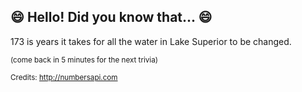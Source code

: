 ## :smile: Hello! Did you know that... :smile:
173 is years it takes for all the water in Lake Superior to be changed.

<sup>(come back in 5 minutes for the next trivia)</sup>


<sup>Credits: http://numbersapi.com</sup>
